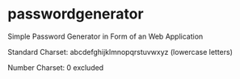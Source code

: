 # passwordgenerator
Simple Password Generator in Form of an Web Application

Standard Charset: abcdefghijklmnopqrstuvwxyz (lowercase letters)

Number Charset: 0 excluded
